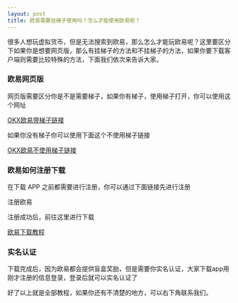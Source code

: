```yaml
---
layout: post
title: 欧易需要挂梯子使用吗？怎么才能使用欧易呢？
---
```

很多人想玩虚拟货币，但是无法搜索到欧易，那么怎么才能玩欧易呢？这里要区分下如果你是想要网页版，那么有挂梯子的方法和不挂梯子的方法，如果你要下载客户端则需要比较特殊的方法，下面我们依次来告诉大家。

### 欧易网页版
网页版需要区分你是不是需要梯子，如果你有梯子，使用梯子打开，你可以使用这个网址

[OKX欧易带梯子链接](./302.html?target=https://www.okx.com/join/CNOFF)

如果你没有梯子你可以使用下面这个不使用梯子链接

[OKX欧易不使用梯子链接](./302.html?target=https://www.tazhcf.com/join/CNOFF)

### 欧易如何注册下载
在下载 APP 之前都需要进行注册，你可以通过下面链接先进行注册

<a class="register-button">注册欧易</a>

注册成功后，前往这里进行下载

[欧易下载教程](/right-sidebar.html)

### 实名认证
下载完成后，因为欧易都会提供盲盒奖励，但是需要你实名认证，大家下载app用刚才注册的信息登录，登录后就可以实名认证了

好了以上就是全部教程，如果你还有不清楚的地方，可以右下角联系我们。
